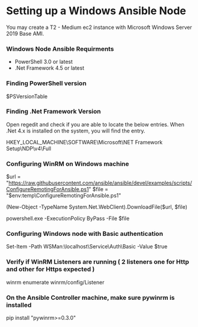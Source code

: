 # Setting up a Windows Ansible Node
You may create a T2 - Medium ec2 instance with Microsoft Windows Server 2019 Base AMI.

### Windows Node Ansible Requirments

* PowerShell 3.0 or latest
* .Net Framework 4.5 or latest

### Finding PowerShell version
$PSVersionTable

### Finding .Net Framework Version
Open regedit and check if you are able to locate the below entries.  When .Net 4.x is installed on the system, you will find the entry.

HKEY_LOCAL_MACHINE\SOFTWARE\Microsoft\NET Framework Setup\NDP\v4\Full

### Configuring WinRM on Windows machine 
$url = "https://raw.githubusercontent.com/ansible/ansible/devel/examples/scripts/ConfigureRemotingForAnsible.ps1" $file = "$env:temp\ConfigureRemotingForAnsible.ps1"

(New-Object -TypeName System.Net.WebClient).DownloadFile($url, $file)

powershell.exe -ExecutionPolicy ByPass -File $file

### Configuring Windows node with Basic authentication 
Set-Item -Path WSMan:\localhost\Service\Auth\Basic -Value $true

### Verify if WinRM Listeners are running ( 2 listeners one for Http and other for Https expected )
winrm enumerate winrm/config/Listener

### On the Ansible Controller machine, make sure pywinrm is installed
pip install "pywinrm>=0.3.0"

